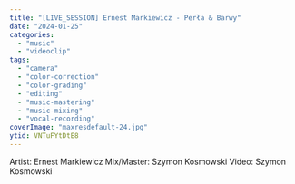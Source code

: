 ```yaml
---
title: "[LIVE_SESSION] Ernest Markiewicz - Perła & Barwy"
date: "2024-01-25"
categories:
  - "music"
  - "videoclip"
tags:
  - "camera"
  - "color-correction"
  - "color-grading"
  - "editing"
  - "music-mastering"
  - "music-mixing"
  - "vocal-recording"
coverImage: "maxresdefault-24.jpg"
ytid: VNTuFYtDtE8
---
```


Artist: Ernest Markiewicz
Mix/Master: Szymon Kosmowski
Video: Szymon Kosmowski
